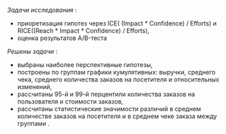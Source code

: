 _Задачи исследования_ :
- приоретизация гипотез через  ICE( (Impact * Confidence) / Efforts) и RICE((Reach * Impact * Confidence) / Efforts),  
- оценка результатов A/B-теста

_Решены задачи_ :
- выбраны наиболее перспективные гипотезы,  
- построены по группам графики кумулятивных: выручки, среднего чека, среднего количества заказов на посетителя и относительных изменений,  
- рассчитаны 95-й и 99-й перцентили количества заказов на пользователя и стоимости заказов,  
- рассчитаны статистические значимости различий в среднем количестве заказов на посетителя и  в среднем чеке заказа между группами .  

